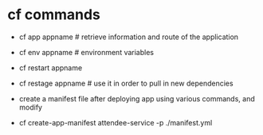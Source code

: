# cf commands


- cf app appname # retrieve information and route of the application

- cf env appname # environment variables

- cf restart appname

- cf restage appname # use it in order to pull in new dependencies


- create a manifest file after deploying app using various commands, and modify
- cf create-app-manifest attendee-service -p ./manifest.yml
